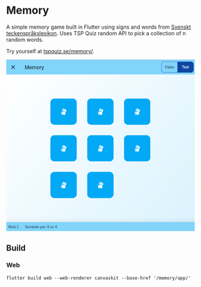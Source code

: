 # Memory

A simple memory game built in Flutter using signs and words from [Svenskt teckenspråkslexikon](https://teckensprakslexikon.su.se/). Uses TSP Quiz random API to pick a collection of n random words.

Try yourself at [tspquiz.se/memory/](https://tspquiz.se/memory/).

![Screenshot of memory game](./screenshot.png)

## Build

### Web

```
flutter build web --web-renderer canvaskit --base-href '/memory/app/'
```
